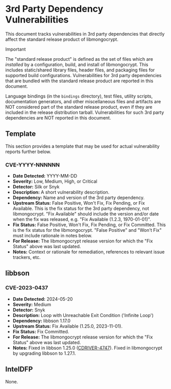 # 3rd Party Dependency Vulnerabilities

This document tracks vulnerabilities in 3rd party dependencies that directly affect the standard release product of libmongocrypt.

> [!IMPORTANT]
> The "standard release product" is defined as the set of files which are _installed_ by a configuration, build, and install of libmongocrypt. This includes static/shared library files, header files, and packaging files for supported build configurations. Vulnerabilities for 3rd party dependencies that are bundled with the standard release product are reported in this document.
>
> Language bindings (in the `bindings` directory), test files, utility scripts, documentation generators, and other miscellaneous files and artifacts are NOT considered part of the standard release product, even if they are included in the release distribution tarball. Vulnerabilities for such 3rd party dependencies are NOT reported in this document.

## Template

This section provides a template that may be used for actual vulnerability reports further below.

### CVE-YYYY-NNNNNN

- **Date Detected:** YYYY-MM-DD
- **Severity:** Low, Medium, High, or Critical
- **Detector:** Silk or Snyk
- **Description:** A short vulnerability description.
- **Dependency:** Name and version of the 3rd party dependency.
- **Upstream Status:** False Positive, Won't Fix, Fix Pending, or Fix Available. This is the fix status for the 3rd party dependency, not libmongocrypt. "Fix Available" should include the version and/or date when the fix was released, e.g. "Fix Available (1.2.3, 1970-01-01)".
- **Fix Status:** False Positive, Won't Fix, Fix Pending, or Fix Committed. This is the fix status for the libmongocrypt. "False Positive" and "Won't Fix" must include rationale in notes below.
- **For Release:** The libmongocrypt release version for which the "Fix Status" above was last updated.
- **Notes:** Context or rationale for remediation, references to relevant issue trackers, etc.

## libbson

### CVE-2023-0437

- **Date Detected:** 2024-05-20
- **Severity:** Medium
- **Detector:** Snyk
- **Description:** Loop with Unreachable Exit Condition ('Infinite Loop')
- **Dependency:** libbson 1.17.0
- **Upstream Status:** Fix Available (1.25.0, 2023-11-01).
- **Fix Status:** Fix Committed.
- **For Release:** The libmongocrypt release version for which the "Fix Status" above was last updated.
- **Notes:** Fixed in libbson 1.25.0 ([CDRIVER-4747](https://jira.mongodb.org/browse/CDRIVER-4747)). Fixed in libmongocrypt by upgrading libbson to 1.27.1.

## IntelDFP

None.

